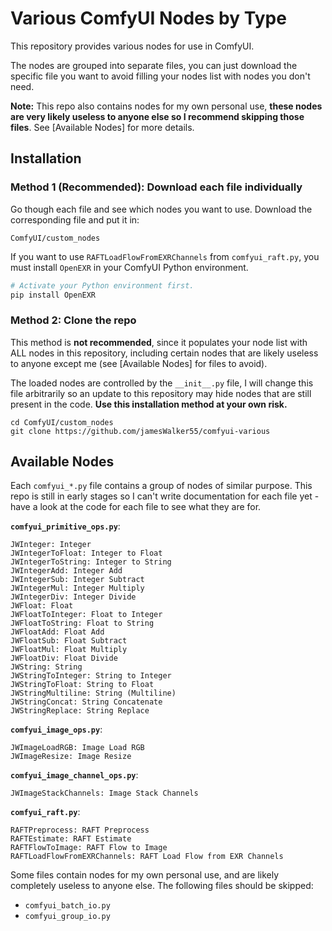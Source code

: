 # Various ComfyUI Nodes by Type

This repository provides various nodes for use in ComfyUI.

The nodes are grouped into separate files, you can just download the specific file you want to avoid filling your nodes list with nodes you don't need.

**Note:** This repo also contains nodes for my own personal use, **these nodes are very likely useless to anyone else so I recommend skipping those files**. See [Available Nodes] for more details.

## Installation

### Method 1 (Recommended): Download each file individually

Go though each file and see which nodes you want to use. Download the corresponding file and put it in:

```
ComfyUI/custom_nodes
```

If you want to use `RAFTLoadFlowFromEXRChannels` from `comfyui_raft.py`, you must install `OpenEXR` in your ComfyUI Python environment.

```sh
# Activate your Python environment first.
pip install OpenEXR
```

### Method 2: Clone the repo

This method is **not recommended**, since it populates your node list with ALL nodes in this repository, including certain nodes that are likely useless to anyone except me (see [Available Nodes] for files to avoid).

The loaded nodes are controlled by the `__init__.py` file, I will change this file arbitrarily so an update to this repository may hide nodes that are still present in the code. **Use this installation method at your own risk.**

```
cd ComfyUI/custom_nodes
git clone https://github.com/jamesWalker55/comfyui-various
```

## Available Nodes

Each `comfyui_*.py` file contains a group of nodes of similar purpose. This repo is still in early stages so I can't write documentation for each file yet - have a look at the code for each file to see what they are for.

**`comfyui_primitive_ops.py`**:

```
JWInteger: Integer
JWIntegerToFloat: Integer to Float
JWIntegerToString: Integer to String
JWIntegerAdd: Integer Add
JWIntegerSub: Integer Subtract
JWIntegerMul: Integer Multiply
JWIntegerDiv: Integer Divide
JWFloat: Float
JWFloatToInteger: Float to Integer
JWFloatToString: Float to String
JWFloatAdd: Float Add
JWFloatSub: Float Subtract
JWFloatMul: Float Multiply
JWFloatDiv: Float Divide
JWString: String
JWStringToInteger: String to Integer
JWStringToFloat: String to Float
JWStringMultiline: String (Multiline)
JWStringConcat: String Concatenate
JWStringReplace: String Replace
```

**`comfyui_image_ops.py`**:

```
JWImageLoadRGB: Image Load RGB
JWImageResize: Image Resize
```

**`comfyui_image_channel_ops.py`**:

```
JWImageStackChannels: Image Stack Channels
```

**`comfyui_raft.py`**:

```
RAFTPreprocess: RAFT Preprocess
RAFTEstimate: RAFT Estimate
RAFTFlowToImage: RAFT Flow to Image
RAFTLoadFlowFromEXRChannels: RAFT Load Flow from EXR Channels
```

Some files contain nodes for my own personal use, and are likely completely useless to anyone else. The following files should be skipped:

- `comfyui_batch_io.py`
- `comfyui_group_io.py`

